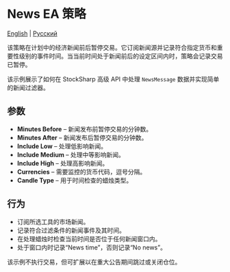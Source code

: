 # News EA 策略
[English](README.md) | [Русский](README_ru.md)

该策略在计划中的经济新闻前后暂停交易。它订阅新闻源并记录符合指定货币和重要性级别的事件时间。当当前时间处于新闻前后的设定区间内时，策略会记录交易已暂停。

该示例展示了如何在 StockSharp 高级 API 中处理 `NewsMessage` 数据并实现简单的新闻过滤器。

## 参数
- **Minutes Before** – 新闻发布前暂停交易的分钟数。
- **Minutes After** – 新闻发布后暂停交易的分钟数。
- **Include Low** – 处理低影响新闻。
- **Include Medium** – 处理中等影响新闻。
- **Include High** – 处理高影响新闻。
- **Currencies** – 需要监控的货币代码，逗号分隔。
- **Candle Type** – 用于时间检查的蜡烛类型。

## 行为
- 订阅所选工具的市场新闻。
- 记录符合过滤条件的新闻事件及其时间。
- 在处理蜡烛时检查当前时间是否位于任何新闻窗口内。
- 处于窗口内时记录“News time”，否则记录“No news”。

该示例不执行交易，但可扩展以在重大公告期间跳过或关闭仓位。
